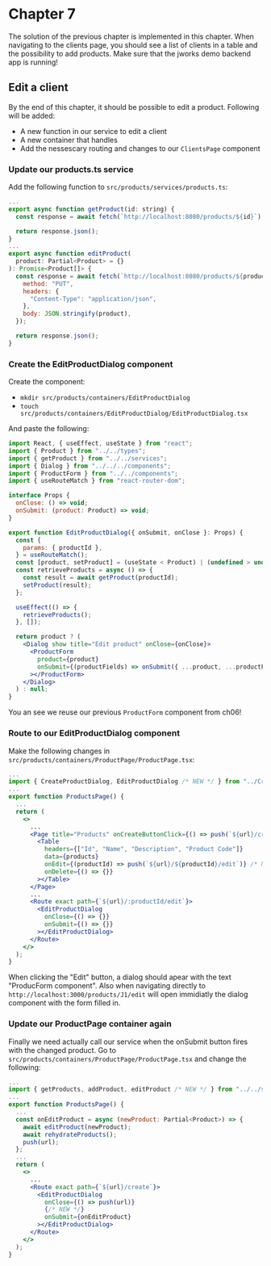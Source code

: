 # Chapter 7

The solution of the previous chapter is implemented in this chapter.
When navigating to the clients page, you should see a list of clients in a table and the possibility to add products. Make sure that the jworks demo backend app is running!

## Edit a client

By the end of this chapter, it should be possible to edit a product. Following will be added:

- A new function in our service to edit a client
- A new container that handles 
- Add the nessescary routing and changes to our `ClientsPage` component

### Update our products.ts service

Add the following function to `src/products/services/products.ts`:

```jsx harmony
...
export async function getProduct(id: string) {
  const response = await fetch(`http://localhost:8080/products/${id}`);

  return response.json();
}
...
export async function editProduct(
  product: Partial<Product> = {}
): Promise<Product[]> {
  const response = await fetch(`http://localhost:8080/products/${product.id}`, {
    method: "PUT",
    headers: {
      "Content-Type": "application/json",
    },
    body: JSON.stringify(product),
  });

  return response.json();
}
```

### Create the EditProductDialog component

Create the component:

- `mkdir src/products/containers/EditProductDialog`
- `touch src/products/containers/EditProductDialog/EditProductDialog.tsx`

And paste the following:

```jsx harmony
import React, { useEffect, useState } from "react";
import { Product } from "../../types";
import { getProduct } from "../../services";
import { Dialog } from "../../../components";
import { ProductForm } from "../../components";
import { useRouteMatch } from "react-router-dom";

interface Props {
  onClose: () => void;
  onSubmit: (product: Product) => void;
}

export function EditProductDialog({ onSubmit, onClose }: Props) {
  const {
    params: { productId },
  } = useRouteMatch();
  const [product, setProduct] = (useState < Product) | (undefined > undefined);
  const retrieveProducts = async () => {
    const result = await getProduct(productId);
    setProduct(result);
  };

  useEffect(() => {
    retrieveProducts();
  }, []);

  return product ? (
    <Dialog show title="Edit product" onClose={onClose}>
      <ProductForm
        product={product}
        onSubmit={(productFields) => onSubmit({ ...product, ...productFields })}
      ></ProductForm>
    </Dialog>
  ) : null;
}
```

You an see we reuse our previous `ProductForm` component from ch06!

### Route to our EditProductDialog component

Make the following changes in `src/products/containers/ProductPage/ProductPage.tsx`:

```jsx harmony
...
import { CreateProductDialog, EditProductDialog /* NEW */ } from "../CreateProductDialog/CreateProductDialog";
...
export function ProductsPage() {
  ...
  return (
    <>
      ...
      <Page title="Products" onCreateButtonClick={() => push(`${url}/create`)}>
        <Table
          headers={["Id", "Name", "Description", "Product Code"]}
          data={products}
          onEdit={(productId) => push(`${url}/${productId}/edit`)} /* NEW */
          onDelete={() => {}}
        ></Table>
      </Page>
      ...
      <Route exact path={`${url}/:productId/edit`}>
        <EditProductDialog
          onClose={() => {}}
          onSubmit={() => {}}
        ></EditProductDialog>
      </Route>
    </>
  );
}
```

When clicking the "Edit" button, a dialog should apear with the text "ProducForm component".
Also when navigating directly to `http://localhost:3000/products/J1/edit` will open immidiatly the dialog component with the form filled in.

### Update our ProductPage container again

Finally we need actually call our service when the onSubmit button fires with the changed product.
Go to `src/products/containers/ProductPage/ProductPage.tsx` and change the following:

```jsx harmony
...
import { getProducts, addProduct, editProduct /* NEW */ } from "../../services";
...
export function ProductsPage() {
  ...
  const onEditProduct = async (newProduct: Partial<Product>) => {
    await editProduct(newProduct);
    await rehydrateProducts();
    push(url);
  };
  ...
  return (
    <>
      ...
      <Route exact path={`${url}/create`}>
        <EditProductDialog
          onClose={() => push(url)}
          {/* NEW */}
          onSubmit={onEditProduct}
        ></EditProductDialog>
      </Route>
    </>
  );
}
```
